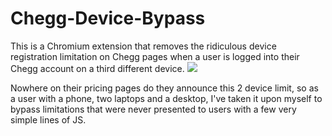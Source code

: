 # Chegg-Device-Bypass

This is a Chromium extension that removes the ridiculous device registration limitation on Chegg pages when a user is logged into their Chegg account on a third different device. ![](https://i.imgur.com/sw7sLZu.png) 

Nowhere on their pricing pages do they announce this 2 device limit, so as a user with a phone, two laptops and a desktop, I've taken it upon myself to bypass limitations that were never presented to users with a few very simple lines of JS.
